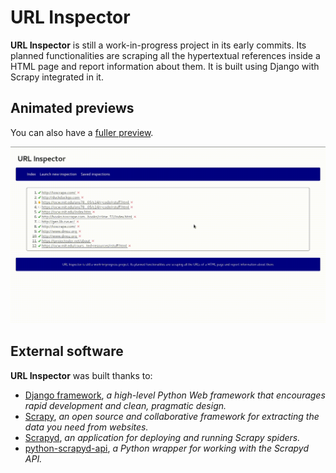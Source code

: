 # URL Inspector

**URL Inspector** is still a work-in-progress project in its early commits. Its planned functionalities are scraping all
the hypertextual references inside a HTML page and report information about them. It is built using Django with Scrapy
integrated in it.

## Animated previews
You can also have a [fuller preview](./previews/preview.webm).

![Webm preview](./previews/preview_short.gif "Short URL Inspector preview")

## External software
**URL Inspector** was built thanks to:
* [Django framework](https://www.djangoproject.com/), *a high-level Python Web framework that encourages rapid
development and clean, pragmatic design.*
* [Scrapy](https://scrapy.org/), *an open source and collaborative framework for extracting the data you need from
websites.*
* [Scrapyd](https://scrapyd.readthedocs.io/en/stable/), *an application for deploying and running Scrapy spiders.*
* [python-scrapyd-api](https://pypi.python.org/pypi/python-scrapyd-api), *a Python wrapper for working with the Scrapyd
API.*

